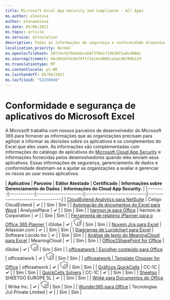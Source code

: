 ```yaml
---
title: Microsoft Excel App Security and Compliance - All Apps
ms.author: elmalova
author: elenamalova
ms.date: 05/06/2021
ms.topic: article
ms.service: attestation
description: Todas as informações de segurança e conformidade disponíveis para todos os aplicativos do Microsoft Excel.
localization_priority: Normal
ms.openlocfilehash: 26f24c937b9ebbca58f3f841f19639f1a9c4008c
ms.sourcegitcommit: 84c041bf4c0e79f1f3a14c4885ca5acd8709b129
ms.translationtype: MT
ms.contentlocale: pt-BR
ms.lasthandoff: 05/06/2021
ms.locfileid: "52258948"
---
```

# <a name="microsoft-excel-app-security-and-compliance"></a>Conformidade e segurança de aplicativos do Microsoft Excel

A Microsoft trabalha com nossos parceiros de desenvolvedor do Microsoft 365 para fornecer as informações que as organizações precisam para agilizar e informar as decisões sobre os aplicativos e os complementos do Excel que eles usam. As informações são complementadas com informações do catálogo de aplicativos do [Microsoft Cloud App Security](https://www.microsoft.com/en-us/enterprise-mobility-security/cloud-app-security) e informações fornecidas pelos desenvolvedores quando eles enviam seus aplicativos. Essas informações de segurança, gerenciamento de dados e conformidade destinam-se a ajudar as organizações a avaliar e gerenciar os riscos ao usar esses aplicativos.

| **Aplicativo** | **Parceiro** | **Editor Atestado** | **Certificado** | **Informações sobre Gerenciamento de Dados** | **Informações do Cloud App Security.** |
|:--------|:------------|:----------------------:|:-----------------------------:|:----------------------------------:|
| [CloudExtend Analytics para NetSuite](./celigo-cloudextend-analytics-for-netsuite.md) | Celigo CloudExtend | **✓** |  | Sim | Sim |
| [Automação de documentos do Excel para Word](./analysisplace-excel-to-word-document-automation.md) | AnalysisPlace | **✓** |  | Sim | Sim |
| [harmon.ie para Office](./harmonie-corporation-for-office.md) | harmon.ie Corporation | **✓** |  | Sim | Sim |
| [Ferramenta de relatório iPlanner para o Office 365 Planner](./iglobe-iplanner-reporting-tool-for-office-365-planner.md) | iGlobe | **✓** | <img alt="Certified application badge" src="../media/certified-badge.png" height="25" width="25" /> | Sim | Sim |
| [Nuvem Jira para Excel](./atlassiancom-jira-cloud-for-excel.md) | Atlassian.com | **✓** |  | Sim | Sim |
| [Diagramas de Lucidchart para Excel](./lucid-software-inc-lucidchart-diagrams-for-excel.md) | Software Lúcido Inc | **✓** |  | Sim | Sim |
| [Análise de texto do MeaningCloud para Excel](./meaningcloud-text-analytics-for-excel.md) | MeaningCloud | **✓** |  | Sim | Sim |
| [Office2SharePoint for Office](./iglobe-office2sharepoint-for-office.md) | iGlobe | **✓** | <img alt="Certified application badge" src="../media/certified-badge.png" height="25" width="25" /> | Sim | Sim |
| [officeatwork | Escolher conteúdo para Office](./officeatwork-officeatworkcontent-chooser-for-office.md) | officeatwork | **✓** | <img alt="Certified application badge" src="../media/certified-badge.png" height="25" width="25" /> | Sim | Sim |
| [officeatwork | Template Chooser for Office](./officeatwork-officeatworktemplate-chooser-for-office.md) | officeatwork | **✓** | <img alt="Certified application badge" src="../media/certified-badge.png" height="25" width="25" /> | Sim | Sim |
| [Gráficos QuickCells](./cc-1c-quickcells-graphs.md) | CC-1C | **✓** |  | Sim | Sim |
| [QuickCells Solvers](./cc-1c-quickcells-solvers.md) | CC-1C | **✓** |  | Sim | Sim |
| [Sheetgo](./sheetgo-europe-sl.md) | SHEETGO EUROPE SL | **✓** |  | Sim | Sim |
| [Wrike para Documentos do Office](./wrike-inc-for-office-documents.md) | Wrike Inc. | **✓** | <img alt="Certified application badge" src="../media/certified-badge.png" height="25" width="25" /> | Sim | Sim |
| [Wunder365 para Office](./jiji-technologies-private-limited-wunder365-for-office.md) | Tecnologias JiJi Private Limited | **✓** |  | Sim | Sim |
